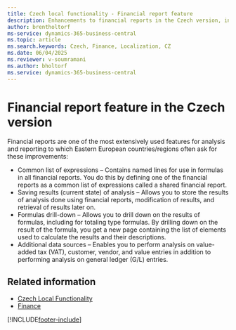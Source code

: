 ```yaml
---
title: Czech local functionality - Financial report feature
description: Enhancements to financial reports in the Czech version, including shared expressions, result saving, formula drill-down, and expanded data sources.
author: brentholtorf
ms-service: dynamics-365-business-central
ms.topic: article
ms.search.keywords: Czech, Finance, Localization, CZ
ms.date: 06/04/2025
ms.reviewer: v-soumramani
ms.author: bholtorf
ms.service: dynamics-365-business-central
---
```


# Financial report feature in the Czech version

Financial reports are one of the most extensively used features for analysis and reporting to which Eastern European countries/regions often ask for these improvements:

- Common list of expressions – Contains named lines for use in formulas in all financial reports. You do this by defining one of the financial reports as a common list of expressions called a shared financial report.
- Saving results (current state) of analysis – Allows you to store the results of analysis done using financial reports, modification of results, and retrieval of results later on.
- Formulas drill-down – Allows you to drill down on the results of formulas, including for totaling type formulas. By drilling down on the result of the formula, you get a new page containing the list of elements used to calculate the results and their descriptions.
- Additional data sources – Enables you to perform analysis on value-added tax (VAT), customer, vendor, and value entries in addition to performing analysis on general ledger (G/L) entries.

## Related information

- [Czech Local Functionality](czech-local-functionality.md)  
- [Finance](../../finance.md)  

[!INCLUDE[footer-include](../../includes/footer-banner.md)]
